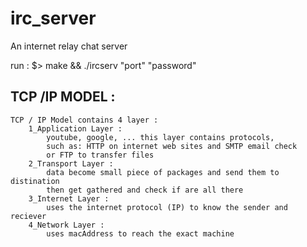# irc_server

An internet relay chat server

run : $> make && ./ircserv "port" "password"

## TCP /IP MODEL :
	TCP / IP Model contains 4 layer :
		1_Application Layer :
			youtube, google, ... this layer contains protocols,
			such as: HTTP on internet web sites and SMTP email check
			or FTP to transfer files
		2_Transport Layer :
			data become small piece of packages and send them to distination
			then get gathered and check if are all there
		3_Internet Layer :
			uses the internet protocol (IP) to know the sender and reciever
		4_Network Layer :
			uses macAddress to reach the exact machine